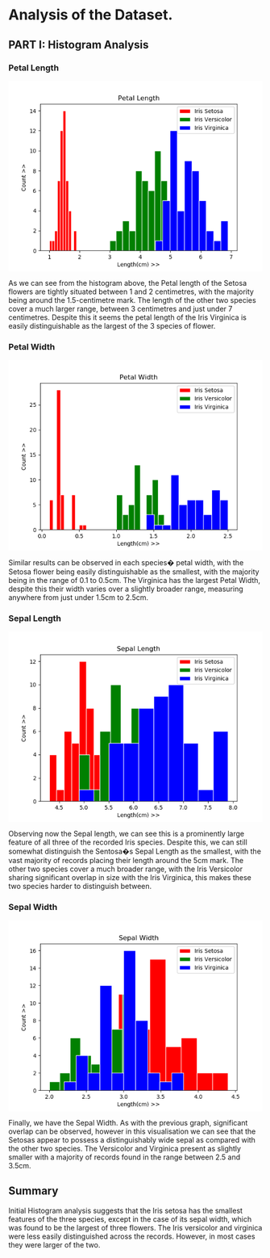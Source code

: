 <h1>Analysis of the Dataset.</h1>

<h2>PART I: Histogram Analysis</h2>

<h3>Petal Length</h3>

 <img src='https://github.com/ocoleman/pns-project2020/blob/master/plots/hist-petal_length.png' alt='Histogram-Petal Length' align='center'>

As we can see from the histogram above, the Petal length of the Setosa flowers are tightly situated between 1 and 2 centimetres, with the majority being around the 1.5-centimetre mark.
The length of the other two species cover a much larger range, between 3 centimetres and just under 7 centimetres. 
Despite this it seems the petal length of the Iris Virginica is easily distinguishable as the largest of the 3 species of flower.
 
 <h3>Petal Width</h3>
 <img src='https://github.com/ocoleman/pns-project2020/blob/master/plots/hist-petal_width.png' alt='Histogram-Petal Width' align='center'>
 
Similar results can be observed in each species� petal width, with the Setosa flower being easily distinguishable as the smallest, with the majority being in the range of 0.1 to 0.5cm.
The Virginica has the largest Petal Width, despite this their width varies over a slightly broader range, measuring anywhere from just under 1.5cm to 2.5cm. 
 
 <h3>Sepal Length</h3>
 <img src='https://github.com/ocoleman/pns-project2020/blob/master/plots/hist-sepal_length.png' alt='Histogram-Sepal Length' align='center'>
 
Observing now the Sepal length, we can see this is a prominently large feature of all three of the recorded Iris species.
Despite this, we can still somewhat distinguish the Sentosa�s Sepal Length as the smallest, with the vast majority of records placing their length around the 5cm mark.
The other two species cover a much broader range, with the Iris Versicolor sharing significant overlap in size with the Iris Virginica, this makes these two species harder to distinguish between.     

 
 <h3>Sepal Width</h3>
 <img src='https://github.com/ocoleman/pns-project2020/blob/master/plots/hist-sepal_width.png' alt='Histogram-Sepal Width' align='center'>
 
Finally, we have the Sepal Width. As with the previous graph, significant overlap can be observed, however in this visualisation we can see that the Setosas appear to possess a distinguishably wide sepal as compared with the other two species.
The Versicolor and Virginica present as slightly smaller with a majority of records found in the range between 2.5 and 3.5cm. 
 
 
 <h2>Summary</h2>
 
Initial Histogram analysis suggests that the Iris setosa has the smallest features of the three species, except in the case of its sepal width, which was found to be the largest of three flowers.
The Iris versicolor and virginica were less easily distinguished across the records. However, in most cases they were larger of the two.  